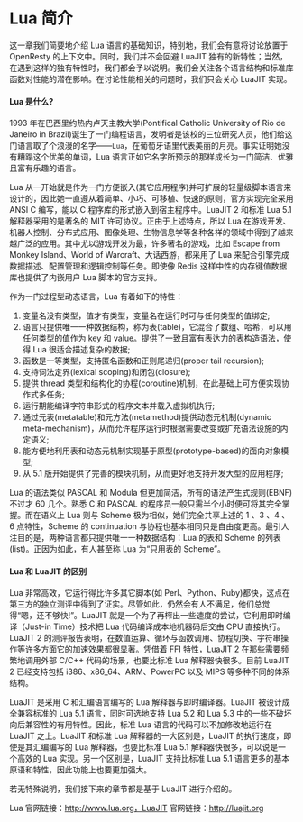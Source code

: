 # Lua 简介

这一章我们简要地介绍 Lua 语言的基础知识，特别地，我们会有意将讨论放置于 OpenResty 的上下文中。同时，我们并不会回避 LuaJIT 独有的新特性；当然，在遇到这样的独有特性时，我们都会予以说明。我们会关注各个语言结构和标准库函数对性能的潜在影响。在讨论性能相关的问题时，我们只会关心 LuaJIT 实现。

#### Lua 是什么?

1993 年在巴西里约热内卢天主教大学(Pontifical Catholic University of Rio de Janeiro in Brazil)诞生了一门编程语言，发明者是该校的三位研究人员，他们给这门语言取了个浪漫的名字——`Lua`，在葡萄牙语里代表美丽的月亮。事实证明她没有糟蹋这个优美的单词，Lua 语言正如它名字所预示的那样成长为一门简洁、优雅且富有乐趣的语言。

Lua 从一开始就是作为一门方便嵌入(其它应用程序)并可扩展的轻量级脚本语言来设计的，因此她一直遵从着简单、小巧、可移植、快速的原则，官方实现完全采用 ANSI C 编写，能以 C 程序库的形式嵌入到宿主程序中。LuaJIT 2 和标准 Lua 5.1 解释器采用的是著名的 MIT 许可协议。正由于上述特点，所以 Lua 在游戏开发、机器人控制、分布式应用、图像处理、生物信息学等各种各样的领域中得到了越来越广泛的应用。其中尤以游戏开发为最，许多著名的游戏，比如 Escape from Monkey Island、World of Warcraft、大话西游，都采用了 Lua 来配合引擎完成数据描述、配置管理和逻辑控制等任务。即使像 Redis 这样中性的内存键值数据库也提供了内嵌用户 Lua 脚本的官方支持。

作为一门过程型动态语言，Lua 有着如下的特性：

1. 变量名没有类型，值才有类型，变量名在运行时可与任何类型的值绑定;
2. 语言只提供唯一一种数据结构，称为表(table)，它混合了数组、哈希，可以用任何类型的值作为 key 和 value。提供了一致且富有表达力的表构造语法，使得 Lua 很适合描述复杂的数据;
3. 函数是一等类型，支持匿名函数和正则尾递归(proper tail recursion);
4. 支持词法定界(lexical scoping)和闭包(closure);
5. 提供 thread 类型和结构化的协程(coroutine)机制，在此基础上可方便实现协作式多任务;
6. 运行期能编译字符串形式的程序文本并载入虚拟机执行;
7. 通过元表(metatable)和元方法(metamethod)提供动态元机制(dynamic meta-mechanism)，从而允许程序运行时根据需要改变或扩充语法设施的内定语义;
8. 能方便地利用表和动态元机制实现基于原型(prototype-based)的面向对象模型;
9. 从 5.1 版开始提供了完善的模块机制，从而更好地支持开发大型的应用程序;

Lua 的语法类似 PASCAL 和 Modula 但更加简洁，所有的语法产生式规则(EBNF)不过才 60 几个。熟悉 C 和 PASCAL 的程序员一般只需半个小时便可将其完全掌握。而在语义上 Lua 则与 Scheme 极为相似，她们完全共享上述的 1 、3 、4 、6 点特性，Scheme 的 continuation 与协程也基本相同只是自由度更高。最引人注目的是，两种语言都只提供唯一一种数据结构：Lua 的表和 Scheme 的列表(list)。正因为如此，有人甚至称 Lua 为“只用表的 Scheme”。

#### Lua 和 LuaJIT 的区别

Lua 非常高效，它运行得比许多其它脚本(如 Perl、Python、Ruby)都快，这点在第三方的独立测评中得到了证实。尽管如此，仍然会有人不满足，他们总觉得“嗯，还不够快!”。LuaJIT 就是一个为了再榨出一些速度的尝试，它利用即时编译（Just-in Time）技术把 Lua 代码编译成本地机器码后交由 CPU 直接执行。LuaJIT 2 的测评报告表明，在数值运算、循环与函数调用、协程切换、字符串操作等许多方面它的加速效果都很显著。凭借着 FFI 特性，LuaJIT 2 在那些需要频繁地调用外部 C/C++ 代码的场景，也要比标准 Lua 解释器快很多。目前 LuaJIT 2 已经支持包括 i386、x86_64、ARM、PowerPC 以及 MIPS 等多种不同的体系结构。

LuaJIT 是采用 C 和汇编语言编写的 Lua 解释器与即时编译器。LuaJIT 被设计成全兼容标准的 Lua 5.1 语言，同时可选地支持 Lua 5.2 和 Lua 5.3 中的一些不破坏向后兼容性的有用特性。因此，标准 Lua 语言的代码可以不加修改地运行在 LuaJIT 之上。LuaJIT 和标准 Lua 解释器的一大区别是，LuaJIT 的执行速度，即使是其汇编编写的 Lua 解释器，也要比标准 Lua 5.1 解释器快很多，可以说是一个高效的 Lua 实现。另一个区别是，LuaJIT 支持比标准 Lua 5.1 语言更多的基本原语和特性，因此功能上也要更加强大。

若无特殊说明，我们接下来的章节都是基于 LuaJIT 进行介绍的。

Lua 官网链接：http://www.lua.org，LuaJIT 官网链接：http://luajit.org
